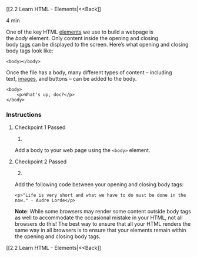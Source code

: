 [[2.2 Learn HTML - Elements|<<Back]]


4 min

One of the key HTML [elements](https://www.codecademy.com/resources/docs/html/elements) we use to build a webpage is the _body_ element. Only content inside the opening and closing body [tags](https://www.codecademy.com/resources/docs/html/tags) can be displayed to the screen. Here’s what opening and closing body tags look like:

```
<body></body>
```

Once the file has a body, many different types of content – including text, [images](https://www.codecademy.com/resources/docs/html/images), and buttons – can be added to the body.

```
<body>  
	<p>What's up, doc?</p>
</body>
```

### Instructions

1. Checkpoint 1 Passed
    
    1.
    
    Add a body to your web page using the `<body>` element.
    
2. Checkpoint 2 Passed
    
    2.
    
    Add the following code between your opening and closing body tags:
    
    ```
    <p>"Life is very short and what we have to do must be done in the now." - Audre Lorde</p>
    ```
    
    **Note**: While some browsers may render some content outside body tags as well to accommodate the occasional mistake in your HTML, not all browsers do this! The best way to ensure that all your HTML renders the same way in all browsers is to ensure that your elements remain within the opening and closing body tags.


[[2.2 Learn HTML - Elements|<<Back]]